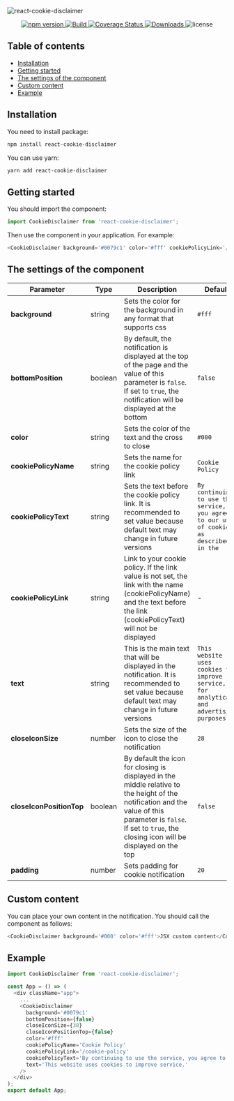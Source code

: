 ![react-cookie-disclaimer](https://repository-images.githubusercontent.com/229484861/fbde4700-36cf-11ea-88fe-db2690c68f8e)

<p align="center">
    <a href="https://www.npmjs.com/package/react-cookie-disclaimer">
        <img src="https://img.shields.io/npm/v/react-cookie-disclaimer" alt="npm version">
    </a>
    <a href="https://travis-ci.org/awibox/react-cookie-disclaimer">
        <img src='https://travis-ci.org/awibox/react-cookie-disclaimer.svg?branch=master' alt='Build' />
    </a>
    <a href='https://coveralls.io/github/awibox/react-cookie-disclaimer?branch=master'>
        <img src='https://coveralls.io/repos/github/awibox/react-cookie-disclaimer/badge.svg?branch=master' alt='Coverage Status' />
    </a>
    <a href="https://www.npmjs.com/package/react-cookie-disclaimer">
        <img src="https://img.shields.io/npm/dm/react-cookie-disclaimer" alt="Downloads">
    </a>
    <img src="https://img.shields.io/npm/l/react-cookie-disclaimer" alt="license">
</p>

## Table of contents
* [Installation](#installation)
* [Getting started](#gettingstarted)
* [The settings of the component](#settings)
* [Custom content](#custom)
* [Example](#example)

<a name="installation"></a>
## Installation
You need to install package:
```bash
npm install react-cookie-disclaimer
```
You can use yarn:
```bash
yarn add react-cookie-disclaimer
```
<a name="gettingstarted"></a>
## Getting started
You should import the component:
```js
import CookieDisclaimer from 'react-cookie-disclaimer';
```
Then use the component in your application. For example:
```typescript jsx
<CookieDisclaimer background='#0079c1' color='#fff' cookiePolicyLink='/cookie-policy' />
```

<a name="settings"></a>
## The settings of the component
|Parameter|Type|Description|Default|
|--------------------|--------|-----------|-------|
|**background**|string|Sets the color for the background in any format that supports css|``` #fff ```|
|**bottomPosition**|boolean|By default, the notification is displayed at the top of the page and the value of this parameter is ```false```. If set to ```true```, the notification will be displayed at the bottom|``` false ```|
|**color**|string|Sets the color of the text and the cross to close|``` #000 ```|
|**cookiePolicyName**|string|Sets the name for the cookie policy link|``` Cookie Policy ```|
|**cookiePolicyText**|string|Sets the text before the cookie policy link. It is recommended to set value because default text may change in future versions|``` By continuing to use the service, you agree to our use of cookies as described in the ```|
|**cookiePolicyLink**|string|Link to your cookie policy. If the link value is not set, the link with the name (cookiePolicyName) and the text before the link (cookiePolicyText) will not be displayed|-|
|**text**|string|This is the main text that will be displayed in the notification. It is recommended to set value because default text may change in future versions|``` This website uses cookies to improve service, for analytical and advertising purposes. ```|
|**closeIconSize**|number|Sets the size of the icon to close the notification|``` 28 ```|
|**closeIconPositionTop**|boolean|By default the icon for closing is displayed in the middle relative to the height of the notification and the value of this parameter is ```false```. If set to ```true```, the closing icon will be displayed on the top|``` false ```|
|**padding**|number|Sets padding for cookie notification|``` 20 ```|

<a name="custom"></a>
## Custom content
You can place your own content in the notification. You should call the component as follows:
```typescript jsx
<CookieDisclaimer background='#000' color='#fff'>JSX custom content</CookieDisclaimer>
```
<a name="example"></a>
## Example
```typescript jsx
import CookieDisclaimer from 'react-cookie-disclaimer';

const App = () => (
  <div className="app">
    ...
    <CookieDisclaimer 
      background='#0079c1' 
      bottomPosition={false}
      closeIconSize={30}
      closeIconPositionTop={false}
      color='#fff'
      cookiePolicyName='Cookie Policy'
      cookiePolicyLink='/cookie-policy' 
      cookiePolicyText='By continuing to use the service, you agree to our'
      text='This website uses cookies to improve service.'
    />
  </div>
);
export default App;
```
